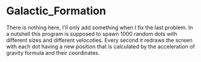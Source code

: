 # Galactic_Formation
There is nothing here, I'll only add something when I fix the last problem.
In a nutshell this program is supposed to spawn 1000 random dots with different sizes and different velocoties.
Every second it redraws the screen with each dot having a new position that is calculated by the acceleration of gravity formula and their coordinates.
